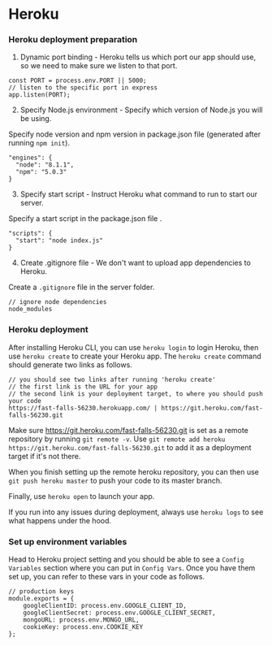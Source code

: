 # Heroku

### Heroku deployment preparation

1. Dynamic port binding - Heroku tells us which port our app should use, so we need to make sure we listen to that port.

```
const PORT = process.env.PORT || 5000;
// listen to the specific port in express
app.listen(PORT);
```

2. Specify Node.js environment - Specify which version of Node.js you will be using.

Specify node version and npm version in package.json file (generated after running `npm init`).

```
"engines": {
  "node": "8.1.1",
  "npm": "5.0.3"
}
```

3. Specify start script - Instruct Heroku what command to run to start our server.

Specify a start script in the package.json file .
```
"scripts": {
  "start": "node index.js"
}
```

4. Create .gitignore file - We don't want to upload app dependencies to Heroku.

Create a `.gitignore` file in the server folder.

```
// ignore node dependencies
node_modules
```

### Heroku deployment

After installing Heroku CLI, you can use `heroku login` to login Heroku, then use `heroku create` to create your Heroku app. The `heroku create` command should generate two links as follows.

```
// you should see two links after running 'heroku create'
// the first link is the URL for your app
// the second link is your deployment target, to where you should push your code
https://fast-falls-56230.herokuapp.com/ | https://git.heroku.com/fast-falls-56230.git
```

Make sure https://git.heroku.com/fast-falls-56230.git is set as a remote repository by running `git remote -v`. Use `git remote add heroku https://git.heroku.com/fast-falls-56230.git` to add it as a deployment target if it's not there.

When you finish setting up the remote heroku repository, you can then use `git push heroku master` to push your code to its master branch.

Finally, use `heroku open` to launch your app.

If you run into any issues during deployment, always use `heroku logs` to see what happens under the hood.

### Set up environment variables

Head to Heroku project setting and you should be able to see a `Config Variables` section where you can put in `Config Vars`. Once you have them set up, you can refer to these vars in your code as follows.

```
// production keys
module.exports = {
	googleClientID: process.env.GOOGLE_CLIENT_ID,
	googleClientSecret: process.env.GOOGLE_CLIENT_SECRET,
	mongoURL: process.env.MONGO_URL,
	cookieKey: process.env.COOKIE_KEY
};
```
